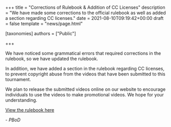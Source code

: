+++
title = "Corrections of Rulebook & Addition of CC Licenses"
description = "We have made some corrections to the official rulebook as well as added a section regarding CC licenses."
date = 2021-08-10T09:19:42+00:00
draft = false
template = "news/page.html"

[taxonomies]
authors = ["Public"]

+++

We have noticed some grammatical errors that required corrections in the rulebook, so we have updated the rulebook.

In addition, we have added a section in the rulebook regarding CC licenses, to prevent copyright abuse from the videos that have been submitted to this tournament.

We plan to release the submitted videos online on our website to encourage individuals to use the videos to make promotional videos. We hope for your understanding.

[View the rulebook here](https://drive.google.com/file/d/1bX2etCm6xgAITQgdzYfeW0Cc_AzAaogJ/view)

\- _PBoD_
